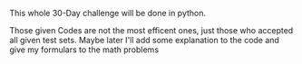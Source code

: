 This whole 30-Day challenge will be done in python.

Those given Codes are not the most efficent ones, just those who accepted all given test sets. Maybe later I'll add some explanation to the code and give my formulars to the math problems


